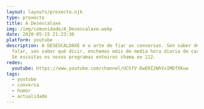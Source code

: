 ```yaml
---
layout: layouts/proxecto.njk
type: proxecto
title: A Desescalaxe
img: /img/comunidade/A_Desescalaxe.webp
date: 2020-05-15 21:23:36
platform: youtube
description: A DESESCALDAXE é o arte de fiar as conversas. Sen saber de que
  falar, sen saber qué dicir, enchemos máis de media hora diaria de caralladas.
  Se escoitas os nosos programas enteiros chama ao 112.
redes:
  youtube: https://www.youtube.com/channel/UChfV-DwD9I2WhVxIMEfXKuw
tags:
  - youtube
  - conversa
  - humor
  - actualidade
---
```

